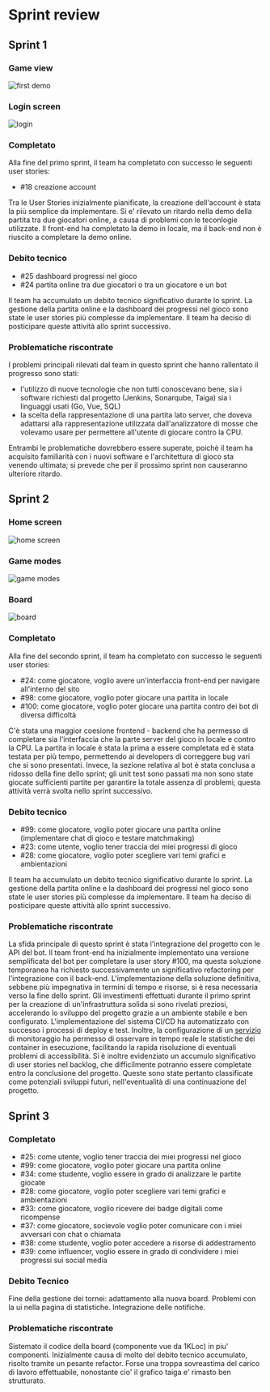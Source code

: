 # Sprint review
## Sprint 1
### Game view
![first demo](./imgs/s1-demo.png)
### Login screen
![login](./imgs/s1-login.png)

### Completato
Alla fine del primo sprint, il team ha completato con successo le seguenti user stories:
- #18 creazione account

Tra le User Stories inizialmente pianificate, la creazione dell'account è stata la più semplice da implementare. Si e' rilevato un ritardo nella demo della partita tra due giocatori online, a causa di problemi con le teconlogie utilizzate. Il front-end ha completato la demo in locale, ma il back-end non è riuscito a completare la demo online.

### Debito tecnico
- #25 dashboard progressi nel gioco
- #24 partita online tra due giocatori o tra un giocatore e un bot

Il team ha accumulato un debito tecnico significativo durante lo sprint. La gestione della partita online e la dashboard dei progressi nel gioco sono state le user stories più complesse da implementare. Il team ha deciso di posticipare queste attività allo sprint successivo.

### Problematiche riscontrate
I problemi principali rilevati dal team in questo sprint che hanno rallentato il progresso sono stati:
- l'utilizzo di nuove tecnologie che non tutti conoscevano bene, sia i software richiesti dal progetto (Jenkins, Sonarqube, Taiga) sia i linguaggi usati (Go, Vue, SQL)
- la scelta della rappresentazione di una partita lato server, che doveva adattarsi alla rappresentazione utilizzata dall'analizzatore di mosse che volevamo usare per permettere all'utente di giocare contro la CPU.

Entrambi le problematiche dovrebbero essere superate, poichè il team ha acquisito familiarità con i nuovi software e l'architettura di gioco sta venendo ultimata; si prevede che per il prossimo sprint non causeranno ulteriore ritardo.

## Sprint 2
### Home screen
![home screen](./imgs/s2-home.png)
### Game modes
![game modes](./imgs/s2-gamemodes)
### Board
![board](./imgs/s2-board.png)

### Completato
Alla fine del secondo sprint, il team ha completato con successo le seguenti user stories:
- #24: come giocatore, voglio avere un'interfaccia front-end per navigare all'interno del sito
- #98: come giocatore, voglio poter giocare una partita in locale
- #100: come giocatore, voglio poter giocare una partita contro dei bot di diversa difficoltà

C'è stata una maggior coesione frontend - backend che ha permesso di completare sia l'interfaccia che la parte server del gioco in locale e contro la CPU.
La partita in locale è stata la prima a essere completata ed è stata testata per più tempo, permettendo ai developers di correggere bug vari che si sono presentati.
Invece, la sezione relativa al bot è stata conclusa a ridosso della fine dello sprint; gli unit test sono passati ma non sono state giocate sufficienti partite per 
garantire la totale assenza di problemi; questa attività verrà svolta nello sprint successivo.

### Debito tecnico
- #99: come giocatore, voglio poter giocare una partita online (implementare chat di gioco e testare matchmaking)
- #23: come utente, voglio tener traccia dei miei progressi di gioco
- #28: come giocatore, voglio poter scegliere vari temi grafici e ambientazioni

Il team ha accumulato un debito tecnico significativo durante lo sprint. La gestione della partita online e la dashboard dei progressi nel gioco sono state le user stories più complesse da implementare. Il team ha deciso di posticipare queste attività allo sprint successivo.

### Problematiche riscontrate

La sfida principale di questo sprint è stata l'integrazione del progetto con le API del bot. Il team front-end ha inizialmente implementato una versione semplificata del bot per completare la user story #100, ma questa soluzione temporanea ha richiesto successivamente un significativo refactoring per l'integrazione con il back-end. L'implementazione della soluzione definitiva, sebbene più impegnativa in termini di tempo e risorse, si è resa necessaria verso la fine dello sprint.
Gli investimenti effettuati durante il primo sprint per la creazione di un'infrastruttura solida si sono rivelati preziosi, accelerando lo sviluppo del progetto grazie a un ambiente stabile e ben configurato. L'implementazione del sistema CI/CD ha automatizzato con successo i processi di deploy e test. Inoltre, la configurazione di un [servizio](status.vezgammon.it) di monitoraggio ha permesso di osservare in tempo reale le statistiche dei container in esecuzione, facilitando la rapida risoluzione di eventuali problemi di accessibilità.
Si è inoltre evidenziato un accumulo significativo di user stories nel backlog, che difficilmente potranno essere completate entro la conclusione del progetto. Queste sono state pertanto classificate come potenziali sviluppi futuri, nell'eventualità di una continuazione del progetto.


## Sprint 3

### Completato
- #25: come utente, voglio tener traccia dei miei progressi nel gioco
- #99: come giocatore, voglio poter giocare una partita online
- #34: come studente, voglio essere in grado di analizzare le partite giocate
- #28: come giocatore, voglio poter scegliere vari temi grafici e ambientazioni
- #33: come giocatore, voglio ricevere dei badge digitali come ricompense
- #37: come giocatore, socievole voglio poter comunicare con i miei avversari con chat o chiamata
- #38: come studente, voglio poter accedere a risorse di addestramento
- #39: come influencer, voglio essere in grado di condividere i miei progressi sui social media

### Debito Tecnico

Fine della gestione dei tornei: adattamento alla nuova board. Problemi con la ui nella pagina di statistiche. Integrazione delle notifiche.

### Problematiche riscontrate

Sistemato il codice della board (componente vue da 1KLoc) in piu' componenti. Inizialmente causa di molto del debito tecnico accumulato, risolto tramite un pesante refactor.
Forse una troppa sovreastima del carico di lavoro effettuabile, nonostante cio' il grafico taiga e' rimasto ben strutturato.
